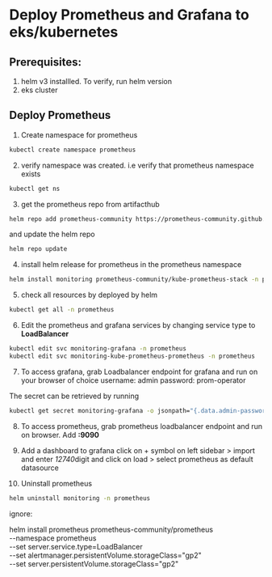 # Deploy Prometheus and Grafana to eks/kubernetes

## Prerequisites:
1. helm v3 installled. To verify, run helm version
2. eks cluster

## Deploy Prometheus

1. Create namespace for prometheus
```bash
kubectl create namespace prometheus 
```

2. verify namespace was created. i.e verify that prometheus namespace exists
```bash
kubectl get ns
```

3. get the prometheus repo from artifacthub
```bash
helm repo add prometheus-community https://prometheus-community.github.io/helm-charts
```
and update the helm repo

```bash
helm repo update
```

4. install helm release for prometheus in the prometheus namespace
```bash
helm install monitoring prometheus-community/kube-prometheus-stack -n prometheus
```

5. check all resources by deployed by helm
```bash
kubectl get all -n prometheus
```

6. Edit the prometheus and grafana services by changing service type to **LoadBalancer**
```bash
kubectl edit svc monitoring-grafana -n prometheus
kubectl edit svc monitoring-kube-prometheus-prometheus -n prometheus
```
7. To access grafana, grab Loadbalancer endpoint for grafana and run on your browser of choice
username: admin
password: prom-operator

The secret can be retrieved by running
```bash 
kubectl get secret monitoring-grafana -o jsonpath="{.data.admin-password}" | base64 --decode ; echo
```

8. To access prometheus, grab prometheus loadbalancer endpoint and run on browser. Add **:9090**


9. Add a dashboard to grafana
click on + symbol on left sidebar > import and enter *12740*digit and click on load > select prometheus as default datasource

10. Uninstall prometheus
```bash 
helm uninstall monitoring -n prometheus
```







ignore:

helm install prometheus prometheus-community/prometheus \
--namespace prometheus \
--set server.service.type=LoadBalancer \
--set alertmanager.persistentVolume.storageClass="gp2" \
--set server.persistentVolume.storageClass="gp2"